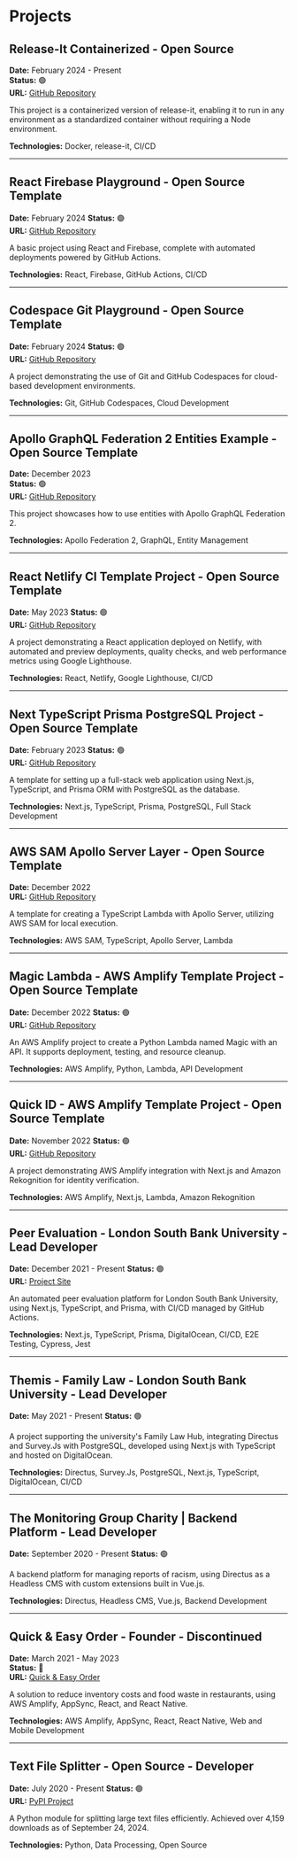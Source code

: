 # Projects

## Release-It Containerized - Open Source

**Date:** February 2024 - Present  
**Status:** 🟢  
**URL:** [GitHub Repository](https://github.com/juancarlosjr97/release-it-containerized)

This project is a containerized version of release-it, enabling it to run in any environment as a standardized container without requiring a Node environment.

**Technologies:** Docker, release-it, CI/CD

---

## React Firebase Playground - Open Source Template

**Date:** February 2024
**Status:** 🟢  
**URL:** [GitHub Repository](https://github.com/juancarlosjr97/react-firebase-playground)

A basic project using React and Firebase, complete with automated deployments powered by GitHub Actions.

**Technologies:** React, Firebase, GitHub Actions, CI/CD

---

## Codespace Git Playground - Open Source Template

**Date:** February 2024
**Status:** 🟢  
**URL:** [GitHub Repository](https://github.com/juancarlosjr97/codespaces-git-playground)

A project demonstrating the use of Git and GitHub Codespaces for cloud-based development environments.

**Technologies:** Git, GitHub Codespaces, Cloud Development

---

## Apollo GraphQL Federation 2 Entities Example - Open Source Template

**Date:** December 2023  
**Status:** 🟢  
**URL:** [GitHub Repository](https://github.com/juancarlosjr97/apollo-graphql-federation-2-entities-example)

This project showcases how to use entities with Apollo GraphQL Federation 2.

**Technologies:** Apollo Federation 2, GraphQL, Entity Management

---

## React Netlify CI Template Project - Open Source Template

**Date:** May 2023
**Status:** 🟢  
**URL:** [GitHub Repository](https://github.com/juancarlosjr97/react-netlify-ci-template)

A project demonstrating a React application deployed on Netlify, with automated and preview deployments, quality checks, and web performance metrics using Google Lighthouse.

**Technologies:** React, Netlify, Google Lighthouse, CI/CD

---

## Next TypeScript Prisma PostgreSQL Project - Open Source Template

**Date:** February 2023
**Status:** 🟢  
**URL:** [GitHub Repository](https://github.com/juancarlosjr97/next-typescript-prisma-postgresql)

A template for setting up a full-stack web application using Next.js, TypeScript, and Prisma ORM with PostgreSQL as the database.

**Technologies:** Next.js, TypeScript, Prisma, PostgreSQL, Full Stack Development

---

## AWS SAM Apollo Server Layer - Open Source Template

**Date:** December 2022  
**URL:** [GitHub Repository](https://github.com/juancarlosjr97/aws-sam-apollo-server-layer)

A template for creating a TypeScript Lambda with Apollo Server, utilizing AWS SAM for local execution.

**Technologies:** AWS SAM, TypeScript, Apollo Server, Lambda

---

## Magic Lambda - AWS Amplify Template Project - Open Source Template

**Date:** December 2022
**Status:** 🟢  
**URL:** [GitHub Repository](https://github.com/juancarlosjr97/magic-python-lambda-amplify)

An AWS Amplify project to create a Python Lambda named Magic with an API. It supports deployment, testing, and resource cleanup.

**Technologies:** AWS Amplify, Python, Lambda, API Development

---

## Quick ID - AWS Amplify Template Project - Open Source Template

**Date:** November 2022
**Status:** 🟢  
**URL:** [GitHub Repository](https://github.com/juancarlosjr97/quick-id-verification)

A project demonstrating AWS Amplify integration with Next.js and Amazon Rekognition for identity verification.

**Technologies:** AWS Amplify, Next.js, Lambda, Amazon Rekognition

---

## Peer Evaluation - London South Bank University - Lead Developer

**Date:** December 2021 - Present
**Status:** 🟢  
**URL:** [Project Site](https://lsbupeerevaluation.software)

An automated peer evaluation platform for London South Bank University, using Next.js, TypeScript, and Prisma, with CI/CD managed by GitHub Actions.

**Technologies:** Next.js, TypeScript, Prisma, DigitalOcean, CI/CD, E2E Testing, Cypress, Jest

---

## Themis - Family Law - London South Bank University - Lead Developer

**Date:** May 2021 - Present
**Status:** 🟢

A project supporting the university's Family Law Hub, integrating Directus and Survey.Js with PostgreSQL, developed using Next.js with TypeScript and hosted on DigitalOcean.

**Technologies:** Directus, Survey.Js, PostgreSQL, Next.js, TypeScript, DigitalOcean, CI/CD

---

## The Monitoring Group Charity | Backend Platform - Lead Developer

**Date:** September 2020 - Present
**Status:** 🟢

A backend platform for managing reports of racism, using Directus as a Headless CMS with custom extensions built in Vue.js.

**Technologies:** Directus, Headless CMS, Vue.js, Backend Development

---

## Quick & Easy Order - Founder - Discontinued

**Date:** March 2021 - May 2023  
**Status:** 🔴  
**URL:** [Quick & Easy Order](https://quickeasyorder.io)

A solution to reduce inventory costs and food waste in restaurants, using AWS Amplify, AppSync, React, and React Native.

**Technologies:** AWS Amplify, AppSync, React, React Native, Web and Mobile Development

---

## Text File Splitter - Open Source - Developer

**Date:** July 2020 - Present
**Status:** 🟢  
**URL:** [PyPI Project](https://pypi.org/project/text-file-splitter)

A Python module for splitting large text files efficiently. Achieved over 4,159 downloads as of September 24, 2024.

**Technologies:** Python, Data Processing, Open Source
